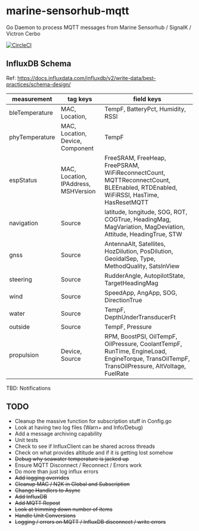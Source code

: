 # marine-sensorhub-mqtt

Go Daemon to process MQTT messages from Marine Sensorhub / SignalK / Victron Cerbo

[![CircleCI](https://dl.circleci.com/status-badge/img/circleci/BAoeA8hPhLZPsitWVrJzUa/R3FbSRfu28FC3tEmqFMr83/tree/main.svg?style=shield)](https://dl.circleci.com/status-badge/redirect/circleci/BAoeA8hPhLZPsitWVrJzUa/R3FbSRfu28FC3tEmqFMr83/tree/main)

## InfluxDB Schema

Ref: <https://docs.influxdata.com/influxdb/v2/write-data/best-practices/schema-design/>

| measurement | tag keys | field keys |
| -------- | ------- | ------- |
| bleTemperature | MAC, Location, | TempF, BatteryPct, Humidity, RSSI |
| phyTemperature | MAC, Location, Device, Component | TempF |
| espStatus | MAC, Location, IPAddress, MSHVersion | FreeSRAM, FreeHeap, FreePSRAM, WiFiReconnectCount, MQTTReconnectCount, BLEEnabled, RTDEnabled, WiFiRSSI, HasTime, HasResetMQTT |
| navigation | Source | latitude, longitude, SOG, ROT, COGTrue, HeadingMag, MagVariation, MagDeviation, Attitude, HeadingTrue, STW |
| gnss | Source | AntennaAlt, Satellites, HozDilution, PosDilution, GeoidalSep, Type, MethodQuality, SatsInView |
| steering | Source | RudderAngle, AutopilotState, TargetHeadingMag |
| wind | Source | SpeedApp, AngApp, SOG, DirectionTrue |
| water | Source | TempF, DepthUnderTransducerFt |
| outside | Source | TempF, Pressure |
| propulsion | Device, Source | RPM, BoostPSI, OilTempF, OilPressure, CoolantTempF, RunTime, EngineLoad, EngineTorque, TransOilTempF, TransOilPressure, AltVoltage, FuelRate |

TBD: Notifications

## TODO

* Cleanup the massive function for subscription stuff in Config.go
* Look at having two log files (Warn+ and Info/Debug)
* Add a message archiving capability
* Unit tests
* Check to see if InfluxClient can be shared across threads
* Check on what provides altitude and if it is getting lost somehow
* ~~Debug why seawater temperature is jacked up~~
* Ensure MQTT Disconnect / Reconnect / Errors work
* Do more than just log influx errors
* ~~Add logging overrides~~
* ~~Cleanup MAC / N2K in Global and Subscription~~
* ~~Change Handlers to Async~~
* ~~Add InfluxDB~~
* ~~Add MQTT Repost~~
* ~~Look at trimming down number of items~~
* ~~Handle Unit Conversions~~
* ~~Logging / errors on MQTT / InfluxDB disconnect / write errors~~
